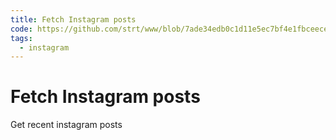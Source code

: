 ```yaml
---
title: Fetch Instagram posts
code: https://github.com/strt/www/blob/7ade34edb0c1d11e5ec7bf4e1fbceece8ff5f078/lambda/src/instagram.js
tags: 
  - instagram
---
```


# Fetch Instagram posts

Get recent instagram posts
